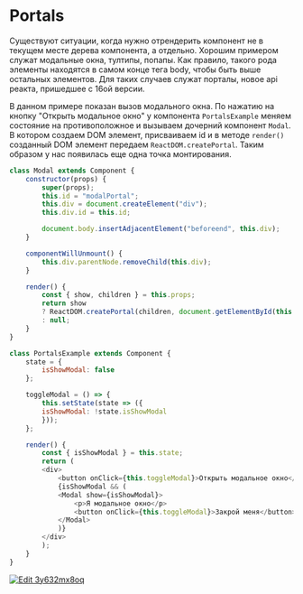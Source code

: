 # Portals

Существуют ситуации, когда нужно отрендерить компонент не в текущем месте дерева компонента, а отдельно. Хорошим примером служат модальные окна, тултипы, попапы. Как правило, такого рода элементы находятся в самом конце тега body, чтобы быть выше остальных элементов. Для таких случаев служат порталы, новое api реакта, пришедшее с 16ой версии.

В данном примере показан вызов модального окна. По нажатию на кнопку "Открыть модальное окно" у компонента ```PortalsExample``` меняем состояние на противоположное и вызываем дочерний компонент ```Modal```. В котором создаем DOM элемент, присваиваем id и в методе ```render()``` созданный DOM элемент передаем ```ReactDOM.createPortal```. Таким образом у нас появилась еще одна точка монтирования.

```javascript
class Modal extends Component {
    constructor(props) {
        super(props);
        this.id = "modalPortal";
        this.div = document.createElement("div");
        this.div.id = this.id;

        document.body.insertAdjacentElement("beforeend", this.div);
    }

    componentWillUnmount() {
        this.div.parentNode.removeChild(this.div);
    }

    render() {
        const { show, children } = this.props;
        return show
        ? ReactDOM.createPortal(children, document.getElementById(this.id))
        : null;
    }
}

class PortalsExample extends Component {
    state = {
        isShowModal: false
    };

    toggleModal = () => {
        this.setState(state => ({
        isShowModal: !state.isShowModal
        }));
    };

    render() {
        const { isShowModal } = this.state;
        return (
        <div>
            <button onClick={this.toggleModal}>Открыть модальное окно</button>
            {isShowModal && (
            <Modal show={isShowModal}>
                <p>Я модальное окно</p>
                <button onClick={this.toggleModal}>Закрой меня</button>
            </Modal>
            )}
        </div>
        );
    }
}
```
[![Edit 3y632mx8oq](https://codesandbox.io/static/img/play-codesandbox.svg)](https://codesandbox.io/s/3y632mx8oq)